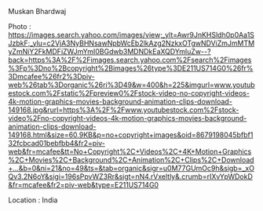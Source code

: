 Muskan Bhardwaj

Photo : https://images.search.yahoo.com/images/view;_ylt=Awr9JnKHSldh0p0Aa1SJzbkF;_ylu=c2VjA3NyBHNsawNpbWcEb2lkAzg2NzkxOTgwNDViZmJmMTMyZmNiY2FkMDFiZWJmYmI0BGdwb3MDNDkEaXQDYmluZw--?back=https%3A%2F%2Fimages.search.yahoo.com%2Fsearch%2Fimages%3Fp%3Dno%2Bcopyright%2Bimages%26type%3DE211US714G0%26fr%3Dmcafee%26fr2%3Dpiv-web%26tab%3Dorganic%26ri%3D49&w=400&h=225&imgurl=www.youtubestock.com%2Fstatic%2Fpreview0%2Fstock-video-no-copyright-videos-4k-motion-graphics-movies-background-animation-clips-download-149168.jpg&rurl=https%3A%2F%2Fwww.youtubestock.com%2Fstock-video%2Fno-copyright-videos-4k-motion-graphics-movies-background-animation-clips-download-149168.html&size=60.9KB&p=no+copyright+images&oid=8679198045bfbf132fcbcad01bebfbb4&fr2=piv-web&fr=mcafee&tt=No+Copyright%2C+Videos%2C+4K+Motion+Graphics%2C+Movies%2C+Background%2C+Animation%2C+Clips%2C+Download+...&b=0&ni=21&no=49&ts=&tab=organic&sigr=u0M77GUmOc9h&sigb=_xOQv3.2N6oY&sigi=196sPpvWZ3Rr&sigt=nN4.rVxeltly&.crumb=rIXvYpWDokD&fr=mcafee&fr2=piv-web&type=E211US714G0

Location : India
